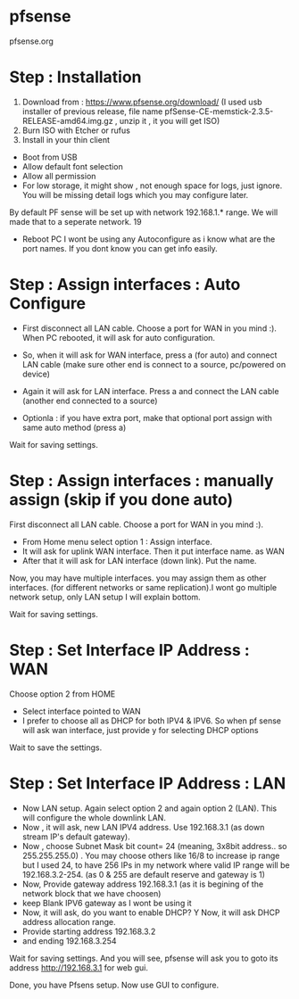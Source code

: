 # pfsense
pfsense.org

# Step : Installation 
1. Download from : https://www.pfsense.org/download/
(I used usb installer of previous release, file name pfSense-CE-memstick-2.3.5-RELEASE-amd64.img.gz , unzip it , it you will get ISO)
2. Burn ISO with Etcher or rufus 
3. Install in your thin client 
 - Boot from USB
 - Allow default font selection 
 - Allow all permission 
 - For low storage, it might show , not enough space for logs, just ignore. You will be missing detail logs which you may configure later. 
 
By default PF sense will be set up with network 192.168.1.* range. We will made that to a seperate network. 19

 - Reboot PC
I wont be using any Autoconfigure as i know what are the port names. If you dont know you can get info easily. 

# Step : Assign interfaces : Auto Configure 
- First disconnect all LAN cable. Choose a port for WAN in you mind :). 
When PC rebooted, it will ask for auto configuration. 
 - So, when it will ask for WAN interface, press a (for auto) and connect LAN cable (make sure other end is connect to a source, pc/powered on device)
- Again it will ask for LAN interface. Press a and connect the LAN cable (another end connected to a source)

- Optionla : if you have extra port, make that optional port assign with same auto method (press a)  

Wait for saving settings. 

# Step : Assign interfaces : manually assign (skip if you done auto) 
First disconnect all LAN cable. Choose a port for WAN in you mind :). 

- From Home menu select option 1 : Assign interface.  
- It will ask for uplink WAN interface. Then it put interface name. as WAN
- After that it will ask for LAN interface (down link). Put the name. 

Now, you may have multiple interfaces. you may assign them as other interfaces. (for different networks or same replication).I wont go multiple network setup, only LAN setup I will explain bottom. 

Wait for saving settings. 

# Step : Set Interface IP Address : WAN 
Choose option 2 from HOME
- Select interface pointed to WAN 
- I prefer to choose all as DHCP for both IPV4 & IPV6. So when pf sense will ask wan interface, just provide y for selecting DHCP options

Wait to save the settings. 

# Step : Set Interface IP Address : LAN

- Now LAN setup. Again select option 2 and again option 2 (LAN). This will configure the whole downlink LAN. 
- Now , it will ask, new LAN IPV4 address. Use 192.168.3.1 (as down stream IP's default gateway). 
- Now , choose Subnet Mask bit count= 24 
(meaning, 3x8bit address.. so 255.255.255.0) . You may choose others like 16/8 to increase ip range but I used 24, to have 256 IPs in my network where valid IP range will be 192.168.3.2-254. (as 0 & 255 are default reserve and gateway is 1) 
- Now, Provide gateway address 192.168.3.1 
(as it is begining of the network block that we have choosen) 
- keep Blank IPV6 gateway as I wont be using it
- Now, it will ask, do you want to enable DHCP? Y 
Now, it will ask DHCP address allocation range. 
- Provide starting address 192.168.3.2 
- and ending 192.168.3.254

Wait for saving settings. 
And you will see, pfsense will ask you to goto its address http://192.168.3.1 for web gui. 

Done, you have Pfsens setup. Now use GUI to configure. 
